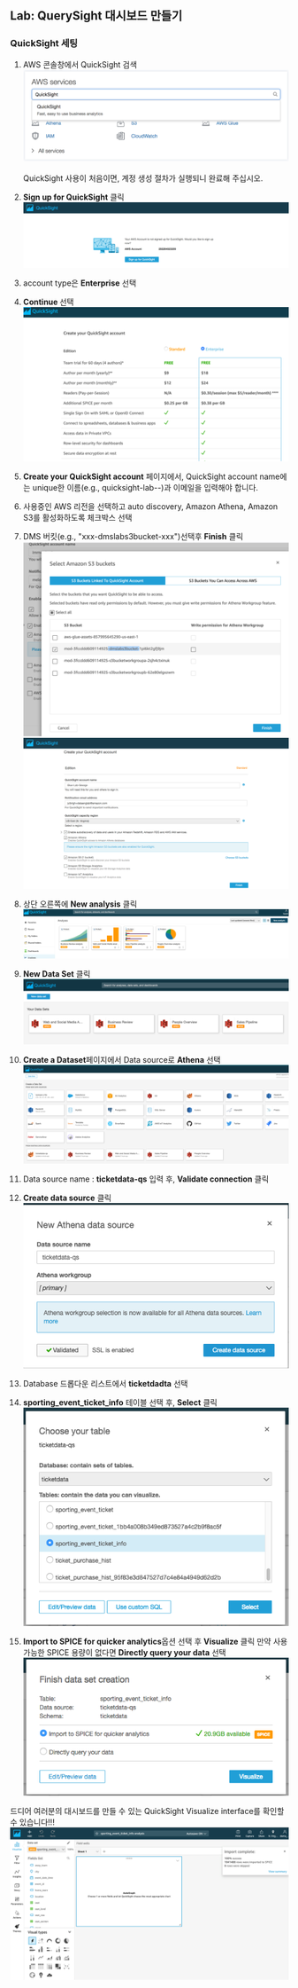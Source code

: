 ## Lab: QuerySight 대시보드 만들기

### QuickSight 세팅
1. AWS 콘솔창에서 QuickSight 검색
![AWS 콘솔](../images/qs/qs-console.png)
<br></br> QuickSight 사용이 처음이면, 계정 생성 절차가 실행되니 완료해 주십시오.

2. <b>Sign up for QuickSight</b> 클릭
![AWS 콘솔](../images/qs/qs-signup1.png)

3. account type은 <b>Enterprise</b> 선택
4. <b> Continue </b>선택
![AWS 콘솔](../images/qs/qs-signup2.png)
5. <b>Create your QuickSight account</b> 페이지에서, QuickSight account name에는 unique한 이름(e.g., quicksight-lab-<initials>-<randomstring>)과 이메일을 입력해야 합니다.
6. 사용중인 AWS 리전을 선택하고 auto discovery, Amazon Athena, Amazon S3를 활성화하도록 체크박스 선택
7. DMS 버킷(e.g., "xxx-dmslabs3bucket-xxx")선택후 <b>Finish</b> 클릭
![AWS 콘솔](../images/qs/qs-signup3.png)
![AWS 콘솔](../images/qs/qs-signup4.png)
8. 상단 오른쪽에 <b>New analysis</b> 클릭
![AWS 콘솔](../images/qs/qs-start-na.png)
9. <b>New Data Set</b> 클릭
![AWS 콘솔](../images/qs/qs-start-ds.png)
10. <b>Create a Dataset</b>페이지에서 Data source로 <b>Athena</b> 선택
![AWS 콘솔](../images/qs/qs-start-ds2.png)
11. Data source name : <b>ticketdata-qs</b> 입력 후, <b>Validate connection</b> 클릭
12. <b>Create data source</b> 클릭
![AWS 콘솔](../images/qs/qs-create-ds1.png)
13. Database 드롭다운 리스트에서 <b>ticketdadta</b> 선택
14. <b>sporting_event_ticket_info</b> 테이블 선택 후, <b>Select</b> 클릭
![AWS 콘솔](../images/qs/qs-create-ds2.png)
15. <b>Import to SPICE for quicker analytics</b>옵션 선택 후 <b>Visualize</b> 클릭
만약 사용 가능한 SPICE 용량이 없다면 <b>Directly query your data</b> 선택
![AWS 콘솔](../images/qs/qs-create-ds3.png)

드디어 여러분의 대시보드를 만들 수 있는 QuickSight Visualize interface를 확인할 수 있습니다!!!
![AWS 콘솔](../images/qs/qs-dashboard.png)
